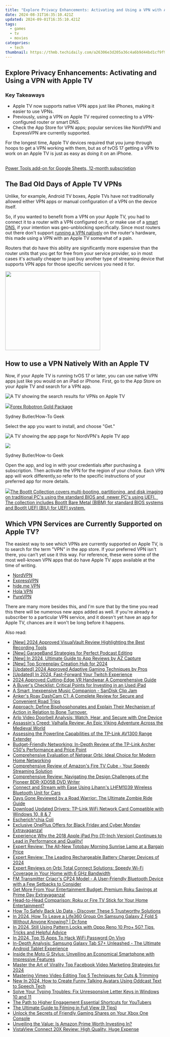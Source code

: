 ```yaml
---
title: "Explore Privacy Enhancements: Activating and Using a VPN with Apple TV"
date: 2024-08-31T16:35:10.421Z
updated: 2024-09-01T16:35:10.421Z
tags:
  - games
  - tv
  - movies
categories:
  - tech
thumbnail: https://thmb.techidaily.com/a26306e3d205a36c4a6b9d44bd1cf9f948f504e389465c9417b498ad1381c72e.jpg
---
```


## Explore Privacy Enhancements: Activating and Using a VPN with Apple TV

### Key Takeaways

* Apple TV now supports native VPN apps just like iPhones, making it easier to use VPNs.
* Previously, using a VPN on Apple TV required connecting to a VPN-configured router or smart DNS.
* Check the App Store for VPN apps; popular services like NordVPN and ExpressVPN are currently supported.

 For the longest time, Apple TV devices required that you jump through hoops to get a VPN working with them, but as of tvOS 17 getting a VPN to work on an Apple TV is just as easy as doing it on an iPhone.

## 

<!-- affiliate ads begin -->
<a href="https://secure.2checkout.com/order/checkout.php?PRODS=4721564&QTY=1&AFFILIATE=108875&CART=1">Power Tools add-on for Google Sheets, 12-month subscription</a>
<!-- affiliate ads end -->
##  The Bad Old Days of Apple TV VPNs

 Unlike, for example, Android TV boxes, Apple TVs have not traditionally allowed either VPN apps or manual configuration of a VPN on the device itself.

 So, if you wanted to benefit from a VPN on your Apple TV, you had to connect it to a router with a VPN configured on it, or make use of a [smart DNS](https://eaxpv-info.techidaily.com/new-fine-tune-youtube-video-pacing-desktopmobile-for-2024/), if your intention was geo-unblocking specifically. Since most routers out there don't support [running a VPN natively](https://extra-lessons.techidaily.com/the-ultimate-guide-top-5-ways-to-record-audio-in-windows-11/) on the router's hardware, this made using a VPN with an Apple TV somewhat of a pain.

 Routers that do have this ability are significantly more expensive than the router units that you get for free from your service provider, so in most cases it's actually cheaper to just buy another type of streaming device that supports VPN apps for those specific services you need it for.

<!-- affiliate ads begin -->
<a href="https://bluettius.sjv.io/c/5597632/2027209/17108" target="_top" id="2027209"><img src="//a.impactradius-go.com/display-ad/17108-2027209" border="0" alt="" width="300" height="250"/></a><img height="0" width="0" src="https://imp.pxf.io/i/5597632/2027209/17108" style="position:absolute;visibility:hidden;" border="0" />
<!-- affiliate ads end -->
##  How to use a VPN Natively With an Apple TV

 Now, if your Apple TV is running tvOS 17 or later, you can use native VPN apps just like you would on an iPad or iPhone. First, go to the App Store on your Apple TV and search for a VPN app.

![A TV showing the search results for VPNs on Apple TV](https://static1.howtogeekimages.com/wordpress/wp-content/uploads/2024/02/1-2.jpg) 

<!-- affiliate ads begin -->
<a href="https://secure.2checkout.com/order/checkout.php?PRODS=4727541&QTY=1&AFFILIATE=108875&CART=1"><img src="https://secure.avangate.com/images/merchant/5f4f7141b65a730b4efb0e0d51f63e94/products/copy_copy_forexrobotronbox.gif" border="0">Forex Robotron Gold Package</a>
<!-- affiliate ads end -->
Sydney Butler/How-To Geek

 Select the app you want to install, and choose "Get."

![A TV showing the app page for NordVPN's Apple TV app](https://static1.howtogeekimages.com/wordpress/wp-content/uploads/2024/02/2-2.jpg) 

<!-- affiliate ads begin -->
<a href="https://shop.mondly.com/affiliate.php?ACCOUNT=ATISTUDI&AFFILIATE=108875&PATH=https%3A%2F%2Fwww.mondly.com%3FAFFILIATE%3D108875%26RESOURCE%3D%2BGeneral%2B970x90%2B"><img src="https://secure.avangate.com/images/merchant/69c418c33ec2e1a4267fa9bb77fa1428/general-970x90.gif" border="0"></a>
<!-- affiliate ads end -->
Sydney Butler/How-to Geek

 Open the app, and log in with your credentials after purchasing a subscription. Then activate the VPN for the region of your choice. Each VPN app will work differently,so refer to the specific instructions of your preferred app for more details.

<!-- affiliate ads begin -->
<a href="https://secure.2checkout.com/order/checkout.php?PRODS=45152810&QTY=1&AFFILIATE=108875&CART=1"> <img src="https://secure.avangate.com/images/merchant/842ca578342915ccb8ae069595ba7233/products/copy_bootit-ss1_178x139.jpg" border="0">The BootIt Collection covers multi-booting, partitioning, and disk imaging on traditional PC's using the standard BIOS and  newer PC's using UEFI.   The collection includes BootIt Bare Metal (BIBM) for standard BIOS systems and BootIt UEFI (BIU) for UEFI system. 
</a>
<!-- affiliate ads end -->
##  Which VPN Services are Currently Supported on Apple TV?

 The easiest way to see which VPNs are currently supported on Apple TV, is to search for the term "VPN" in the app store. If your preferred VPN isn't there, you can't yet use it this way. For reference, these were some of the most well-known VPN apps that do have Apple TV apps available at the time of writing.

* [NordVPN](https://screen-capture.techidaily.com/new-exploring-stardews-best-modifications-a-list-of-the-top-7/)
* [ExpressVPN](https://techno-recovery.techidaily.com/1722844260698-laptops-smartphones-and-books-oh-my/)
* [hide.me VPN](https://extra-skills.techidaily.com/new-picture-perfect-with-soundtracked-clips/)
* [Hola VPN](https://youtube-docs.techidaily.com/ed-unveiling-the-best-youtube-channel-titles-a-must-have-guide-for-vloggers-limit-to-156-characters/)
* [PureVPN](https://android-unlock.techidaily.com/top-15-apps-to-hack-wifi-password-on-samsung-galaxy-s23-ultra-by-drfone-android/)

 There are many more besides this, and I'm sure that by the time you read this there will be numerous new apps added as well. If you're already a subscriber to a particular VPN service, and it doesn't yet have an app for Apple TV, chances are it won't be long before it happens.

<ins class="adsbygoogle"
     style="display:block"
     data-ad-format="autorelaxed"
     data-ad-client="ca-pub-7571918770474297"
     data-ad-slot="1223367746"></ins>



<ins class="adsbygoogle"
     style="display:block"
     data-ad-client="ca-pub-7571918770474297"
     data-ad-slot="8358498916"
     data-ad-format="auto"
     data-full-width-responsive="true"></ins>

<span class="atpl-alsoreadstyle">Also read:</span>
<div><ul>
<li><a href="https://screen-capture.techidaily.com/new-2024-approved-visualvault-review-highlighting-the-best-recording-tools/"><u>[New] 2024 Approved  VisualVault Review  Highlighting the Best Recording Tools</u></a></li>
<li><a href="https://fox-info.techidaily.com/new-garageband-strategies-for-perfect-podcast-editing/"><u>[New] GarageBand Strategies for Perfect Podcast Editing</u></a></li>
<li><a href="https://screen-sharing-recording.techidaily.com/new-in-2024-ultimate-guide-to-app-reviews-by-az-capture/"><u>[New] In 2024, Ultimate Guide to App Reviews by AZ Capture</u></a></li>
<li><a href="https://fox-http.techidaily.com/new-top-screenplay-creation-hub-for-2024/"><u>[New] Top Screenplay Creation Hub for 2024</u></a></li>
<li><a href="https://facebook-video-footage.techidaily.com/updated-2024-approved-adaptive-gaming-techniques-by-pros/"><u>[Updated] 2024 Approved  Adaptive Gaming Techniques by Pros</u></a></li>
<li><a href="https://fox-glue.techidaily.com/updated-in-2024-fast-forward-your-twitch-experience/"><u>[Updated] In 2024, Fast-Forward Your Twitch Experience</u></a></li>
<li><a href="https://vp-tips.techidaily.com/2024-approved-cutting-edge-vr-handwear-a-comprehensive-guide/"><u>2024 Approved  Cutting-Edge VR Handwear  A Comprehensive Guide</u></a></li>
<li><a href="https://buynow-marvelous.techidaily.com/a-buyers-checklist-critical-points-for-investing-in-an-used-ipad/"><u>A Buyer's Checklist: Critical Points for Investing in an Used iPad</u></a></li>
<li><a href="https://buynow-tips.techidaily.com/a-smart-inexpensive-music-companion-sandisk-clip-jam/"><u>A Smart, Inexpensive Music Companion - SanDisk Clip Jam</u></a></li>
<li><a href="https://buynow-tips.techidaily.com/ankers-roav-dashcam-c1-a-complete-review-for-secure-and-convenient-road-trips/"><u>Anker's Roav DashCam C1: A Complete Review for Secure and Convenient Road Trips</u></a></li>
<li><a href="https://buynow-tips.techidaily.com/approach-define-bisphosphonates-and-explain-their-mechanism-of-action-in-relation-to-bone-turnover/"><u>Approach: Define Bisphosphonates and Explain Their Mechanism of Action in Relation to Bone Turnover.</u></a></li>
<li><a href="https://buynow-tips.techidaily.com/arlo-video-doorbell-analysis-watch-hear-and-secure-with-one-device/"><u>Arlo Video Doorbell Analysis: Watch, Hear, and Secure with One Device</u></a></li>
<li><a href="https://buynow-tips.techidaily.com/assassins-creed-valhalla-review-an-epic-viking-adventure-across-the-medieval-world/"><u>Assassin's Creed: Valhalla Review: An Epic Viking Adventure Across the Medieval World</u></a></li>
<li><a href="https://buynow-tips.techidaily.com/assessing-the-powerline-capabilities-of-the-tp-link-av1300-range-extender/"><u>Assessing the Powerline Capabilities of the TP-Link AV1300 Range Extender</u></a></li>
<li><a href="https://buynow-tips.techidaily.com/budget-friendly-networking-in-depth-review-of-the-tp-link-archer-c50s-performance-and-price-point/"><u>Budget-Friendly Networking: In-Depth Review of the TP-Link Archer C50's Performance and Price Point</u></a></li>
<li><a href="https://buynow-tips.techidaily.com/comprehensive-evaluation-of-netgear-orbi-ideal-choice-for-modern-home-networking/"><u>Comprehensive Evaluation of Netgear Orbi: Ideal Choice for Modern Home Networking</u></a></li>
<li><a href="https://buynow-tips.techidaily.com/comprehensive-review-of-amazons-fire-tv-cube-your-speedy-streaming-solution/"><u>Comprehensive Review of Amazon's Fire TV Cube - Your Speedy Streaming Solution</u></a></li>
<li><a href="https://buynow-tips.techidaily.com/comprehensive-review-navigating-the-design-challenges-of-the-pioneer-bdr-xd05b-dvd-writer/"><u>Comprehensive Review: Navigating the Design Challenges of the Pioneer BDR-XD05B DVD Writer</u></a></li>
<li><a href="https://buynow-tips.techidaily.com/connect-and-stream-with-ease-using-lihanns-lhfm1039-wireless-bluetooth-unit-for-cars/"><u>Connect and Stream with Ease Using Lihann's LHFM1039 Wireless Bluetooth Unit for Cars</u></a></li>
<li><a href="https://buynow-tips.techidaily.com/days-gone-reviewed-by-a-road-warrior-the-ultimate-zombie-ride-guide/"><u>Days Gone Reviewed by a Road Warrior: The Ultimate Zombie Ride Guide</u></a></li>
<li><a href="https://win-dash.techidaily.com/download-updated-drivers-tp-link-wifi-network-card-compatible-with-windows-10-8-and-7/"><u>Download Updated Drivers: TP-Link WiFi Network Card Compatible with Windows 10, 8 & 7</u></a></li>
<li><a href="https://buynow-tips.techidaily.com/escherichchia-coli/"><u>Escherich^chia Coli</u></a></li>
<li><a href="https://buynow-tips.techidaily.com/exclusive-oneplus-offers-for-black-friday-and-cyber-monday-extravaganza/"><u>Exclusive OnePlus Offers for Black Friday and Cyber Monday Extravaganza!</u></a></li>
<li><a href="https://buynow-tips.techidaily.com/experience-why-the-2018-apple-ipad-pro-11-inch-version-continues-to-lead-in-performance-and-quality/"><u>Experience Why the 2018 Apple iPad Pro (11-Inch Version) Continues to Lead in Performance and Quality!</u></a></li>
<li><a href="https://buynow-tips.techidaily.com/expert-review-the-all-new-totobay-morning-sunrise-lamp-at-a-bargain-price/"><u>Expert Review: The All-New Totobay Morning Sunrise Lamp at a Bargain Price</u></a></li>
<li><a href="https://buynow-tips.techidaily.com/expert-review-the-leading-rechargeable-battery-charger-devices-of-2024/"><u>Expert Review: The Leading Rechargeable Battery Charger Devices of 2024</u></a></li>
<li><a href="https://buynow-tips.techidaily.com/expert-reviews-on-orbi-total-connect-solutions-speedy-wi-fi-coverage-in-your-home-with-6-ghz-bandwidth/"><u>Expert Reviews on Orbi Total Connect Solutions: Speedy Wi-Fi Coverage in Your Home with 6 GHz Bandwidth</u></a></li>
<li><a href="https://buynow-tips.techidaily.com/fm-transmitter-criacrs-cp24-model-a-user-friendly-bluetooth-device-with-a-few-setbacks-to-consider/"><u>FM Transmitter Criacr's CP24 Model - A User-Friendly Bluetooth Device with a Few Setbacks to Consider</u></a></li>
<li><a href="https://buynow-tips.techidaily.com/get-more-from-your-entertainment-budget-premium-roku-savings-at-prime-day-extravaganza/"><u>Get More From Your Entertainment Budget: Premium Roku Savings at Prime Day Extravaganza!</u></a></li>
<li><a href="https://buynow-tips.techidaily.com/head-to-head-comparison-roku-or-fire-tv-stick-for-your-home-entertainment/"><u>Head-to-Head Comparison: Roku or Fire TV Stick for Your Home Entertainment?</u></a></li>
<li><a href="https://tech-recovery.techidaily.com/how-to-safely-back-up-data-discover-these-5-trustworthy-solutions/"><u>How To Safely Back Up Data - Discover These 5 Trustworthy Solutions</u></a></li>
<li><a href="https://location-social.techidaily.com/in-2024-how-to-leave-a-life360-group-on-samsung-galaxy-z-fold-5-without-anyone-knowing-drfone-by-drfone-virtual-android/"><u>In 2024, How To Leave a Life360 Group On Samsung Galaxy Z Fold 5 Without Anyone Knowing? | Dr.fone</u></a></li>
<li><a href="https://easy-unlock-android.techidaily.com/in-2024-still-using-pattern-locks-with-oppo-reno-10-proplus-5g-tips-tricks-and-helpful-advice-by-drfone-android/"><u>In 2024, Still Using Pattern Locks with Oppo Reno 10 Pro+ 5G? Tips, Tricks and Helpful Advice</u></a></li>
<li><a href="https://android-unlock.techidaily.com/in-2024-top-15-apps-to-hack-wifi-password-on-vivo-by-drfone-android/"><u>In 2024, Top 15 Apps To Hack WiFi Password On Vivo</u></a></li>
<li><a href="https://buynow-tips.techidaily.com/in-depth-analysis-samsung-galaxy-tab-s7plus-unleashed-the-ultimate-android-tablet-experience/"><u>In-Depth Analysis: Samsung Galaxy Tab S7+ Unleashed - The Ultimate Android Tablet Experience</u></a></li>
<li><a href="https://buynow-tips.techidaily.com/inside-the-moto-g-stylus-unveiling-an-economical-smartphone-with-impressive-features/"><u>Inside the Moto G Stylus: Unveiling an Economical Smartphone with Impressive Features</u></a></li>
<li><a href="https://facebook-video-files.techidaily.com/master-the-art-of-virality-top-facebook-video-marketing-strategies-for-2024/"><u>Master the Art of Virality  Top Facebook Video Marketing Strategies for 2024</u></a></li>
<li><a href="https://vimeo-videos.techidaily.com/mastering-vimeo-video-editing-top-5-techniques-for-cuts-and-trimming/"><u>Mastering Vimeo Video Editing  Top 5 Techniques for Cuts & Trimming</u></a></li>
<li><a href="https://ai-topics.techidaily.com/new-in-2024-how-to-create-funny-talking-avatars-using-oddcast-text-to-speech-tech/"><u>New In 2024, How to Create Funny Talking Avatars Using Oddcast Text to Speech Tech</u></a></li>
<li><a href="https://win-howtos.techidaily.com/solve-your-typing-troubles-fix-unresponsive-letter-keys-in-windows-10-and-11/"><u>Solve Your Typing Troubles: Fix Unresponsive Letter Keys in Windows 10 and 11</u></a></li>
<li><a href="https://youtube-data.techidaily.com/ath-to-higher-engagement-essential-shortcuts-for-youtubers/"><u>The Path to Higher Engagement  Essential Shortcuts for YouTubers</u></a></li>
<li><a href="https://fox-glue.techidaily.com/the-ultimate-guide-to-filming-in-full-view-9-tips/"><u>The Ultimate Guide to Filming in Full View (9 Tips)</u></a></li>
<li><a href="https://buynow-tips.techidaily.com/unlock-the-secrets-of-friendly-gaming-shares-on-your-xbox-one-console/"><u>Unlock the Secrets of Friendly Gaming Shares on Your Xbox One Console</u></a></li>
<li><a href="https://buynow-tips.techidaily.com/unveiling-the-value-is-amazon-prime-worth-investing-in/"><u>Unveiling the Value: Is Amazon Prime Worth Investing In?</u></a></li>
<li><a href="https://buynow-tips.techidaily.com/vistaview-connect-20x-review-high-quality-huge-expense/"><u>VistaView Connect 20X Review: High Quality, Huge Expense</u></a></li>
</ul></div>

